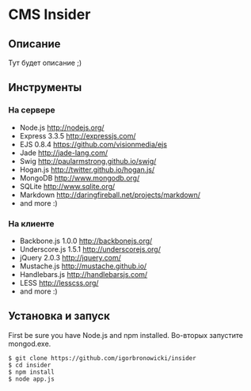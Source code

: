 # CMS Insider




## Описание

Тут будет описание ;)




## Инструменты

### На сервере

+ Node.js http://nodejs.org/
+ Express 3.3.5 http://expressjs.com/
+ EJS 0.8.4 https://github.com/visionmedia/ejs
+ Jade http://jade-lang.com/
+ Swig http://paularmstrong.github.io/swig/
+ Hogan.js http://twitter.github.io/hogan.js/
+ MongoDB http://www.mongodb.org/
+ SQLite http://www.sqlite.org/
+ Markdown http://daringfireball.net/projects/markdown/
+ and more :)

### На клиенте

+ Backbone.js 1.0.0 http://backbonejs.org/
+ Underscore.js 1.5.1 http://underscorejs.org/
+ jQuery 2.0.3 http://jquery.com/
+ Mustache.js http://mustache.github.io/
+ Handlebars.js http://handlebarsjs.com/
+ LESS http://lesscss.org/
+ and more :)




## Установка и запуск

First be sure you have Node.js and npm installed. Во-вторых запустите mongod.exe.

    $ git clone https://github.com/igorbronowicki/insider
    $ cd insider
    $ npm install
    $ node app.js
